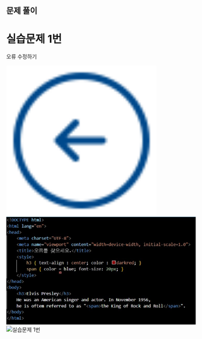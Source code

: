 ## 문제 풀이

# 실습문제 1번
<p>오류 수정하기</p>
<img width="400" alt="실습문제 1번" src="./img/back.png">

<img src="./img/Q1.jpg" alt="실습문제 1번" >

<img width="400" alt="실습문제 1번" src="https://github.com/dPwls03/Web_programming_2023/tree/main/Chapter01/img/Q1.jpg">